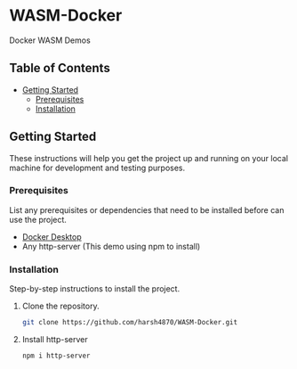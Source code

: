 # WASM-Docker
Docker WASM Demos 

## Table of Contents
- [Getting Started](#getting-started)
  - [Prerequisites](#prerequisites)
  - [Installation](#installation)

## Getting Started

These instructions will help you get the project up and running on your local machine for development and testing purposes.

### Prerequisites

List any prerequisites or dependencies that need to be installed before can use the project.

- [Docker Desktop](https://www.docker.com/products/docker-desktop/)
- Any http-server (This demo using npm to install)

### Installation

Step-by-step instructions to install the project.

1. Clone the repository.
   ```sh
   git clone https://github.com/harsh4870/WASM-Docker.git
   ```
2. Install http-server
   ```sh
   npm i http-server
   ```
